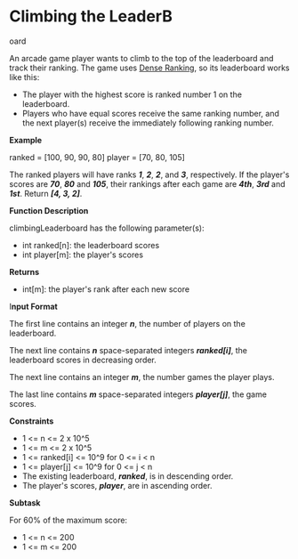 # Climbing the LeaderB
oard

An arcade game player wants to climb to the top of the leaderboard and track their ranking. The game uses [Dense Ranking](https://en.wikipedia.org/wiki/Ranking#Dense_ranking_.28.221223.22_ranking.29), so its leaderboard works like this:

* The player with the highest score is ranked number 1 on the leaderboard.
* Players who have equal scores receive the same ranking number, and the next player(s) receive the immediately following ranking number.

**Example**

ranked = [100, 90, 90, 80]
player = [70, 80, 105]

The ranked players will have ranks ***1***, ***2***, ***2***, and ***3***, respectively. If the player's scores are ***70***, ***80***  and ***105***, their rankings after each game are ***4th***, ***3rd*** and ***1st***. Return ***[4, 3, 2]***.

**Function Description**

climbingLeaderboard has the following parameter(s):

* int ranked[n]: the leaderboard scores
* int player[m]: the player's scores

**Returns**

* int[m]: the player's rank after each new score

I**nput Format**

The first line contains an integer ***n***, the number of players on the leaderboard.

The next line contains ***n*** space-separated integers ***ranked[i]***, the leaderboard scores in decreasing order.

The next line contains an integer ***m***, the number games the player plays.

The last line contains ***m*** space-separated integers ***player[j]***, the game scores.

**Constraints**

* 1 <= n <= 2 x 10^5
* 1 <= m <= 2 x 10^5
* 1 <= ranked[i] <= 10^9 for 0 <= i < n
* 1 <= player[j] <= 10^9 for 0 <= j < n
* The existing leaderboard, ***ranked***, is in descending order.
* The player's scores, ***player***,  are in ascending order.

**Subtask**

For 60%  of the maximum score:

* 1 <= n <= 200
* 1 <= m <= 200
